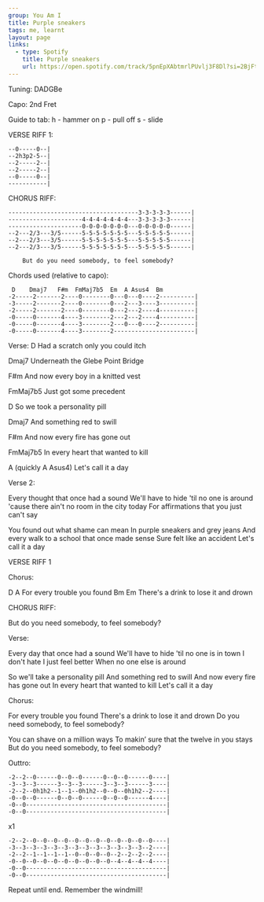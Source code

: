 ```yaml
---
group: You Am I
title: Purple sneakers
tags: me, learnt
layout: page
links:
  - type: Spotify
    title: Purple sneakers
    url: https://open.spotify.com/track/5pnEpXAbtmrlPUvlj3F8Dl?si=2BjFtgSYQeWfdSTpRfE-Dw
---
```


Tuning: DADGBe
 
Capo: 2nd Fret
 
Guide to tab:
h - hammer on
p - pull off
s - slide
 
VERSE RIFF 1:
```
--0-----0--|
--2h3p2-5--|
--2-----2--|
--2-----2--|
--0-----0--|
-----------|
```

CHORUS RIFF:
```
-------------------------------------3-3-3-3-3------|
---------------------4-4-4-4-4-4-4---3-3-3-3-3------|
---------------------0-0-0-0-0-0-0---0-0-0-0-0------|
--2---2/3---3/5------5-5-5-5-5-5-5---5-5-5-5-5------|
--2---2/3---3/5------5-5-5-5-5-5-5---5-5-5-5-5------|
--2---2/3---3/5------5-5-5-5-5-5-5---5-5-5-5-5------|
```
        But do you need somebody, to feel somebody?
 
 
Chords used (relative to capo):
```
 D    Dmaj7   F#m  FmMaj7b5  Em  A Asus4  Bm
-2-----2-------2----0--------0---0---0----2----------|
-3-----2-------2----0--------0---2---3----3----------|
-2-----2-------2----0--------0---2---2----4----------|
-0-----0-------4----3--------2---2---2----4----------|
-0-----0-------4----3--------2---0---0----2----------|
-0-----0-------4----3--------2-----------------------|
```

Verse:
D
Had a scratch only you could itch
 
Dmaj7
Underneath the Glebe Point Bridge
 
F#m
And now every boy in a knitted vest
 
FmMaj7b5
Just got some precedent
 
D
So we took a personality pill
 
Dmaj7
And something red to swill
 
F#m
And now every fire has gone out
 
FmMaj7b5
In every heart that wanted to kill
 
A (quickly A Asus4)
Let's call it a day
 
Verse 2:
 
Every thought that once had a sound
We'll have to hide 'til no one is around
'cause there ain't no room in the city today
For affirmations that you just can't say
 
You found out what shame can mean
In purple sneakers and grey jeans
And every walk to a school that once made sense
Sure felt like an accident
Let's call it a day
 
VERSE RIFF 1
 
Chorus:
 
D                         A
For every trouble you found
Bm                               Em
There's a drink to lose it and drown
 
CHORUS RIFF:
 
But do you need somebody, to feel somebody?
 
 
Verse:
 
Every day that once had a sound
We'll have to hide 'til no one is in town
I don't hate I just feel better
When no one else is around
 
So we'll take a personality pill
And something red to swill
And now every fire has gone out
In every heart that wanted to kill
Let's call it a day
 
 
Chorus:
 
For every trouble you found
There's a drink to lose it and drown
Do you need somebody, to feel somebody?
 
You can shave on a million ways
To makin’ sure that the twelve in you stays
But do you need somebody, to feel somebody?
 
 
Outtro:
```
-2--2--0------0--0--0------0--0--0------0----|
-3--3--3------3--3--3------3--3--3------3----|
-2--2--0h1h2--1--1--0h1h2--0--0--0h1h2--2----|
-0--0--0------0--0--0------0--0--0------4----|
-0--0----------------------------------------|
-0--0----------------------------------------|
```
x1
```
-2--2--0--0--0--0--0--0--0--0--0--0--0--0----|
-3--3--3--3--3--3--3--3--3--3--3--3--3--2----|
-2--2--1--1--1--1--0--0--0--0--2--2--2--2----|
-0--0--0--0--0--0--0--0--0--0--4--4--4--4----|
-0--0----------------------------------------|
-0--0----------------------------------------|
```
Repeat until end. Remember the windmill!

